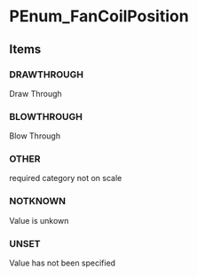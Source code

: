 # PEnum_FanCoilPosition


<!-- end of short definition -->
## Items

### DRAWTHROUGH
Draw Through

### BLOWTHROUGH
Blow Through

### OTHER
required category not on scale

### NOTKNOWN
Value is unkown

### UNSET
Value has not been specified
